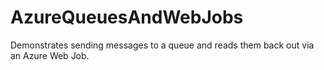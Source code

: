 # AzureQueuesAndWebJobs
Demonstrates sending messages to a queue and reads them back out via an Azure Web Job.

